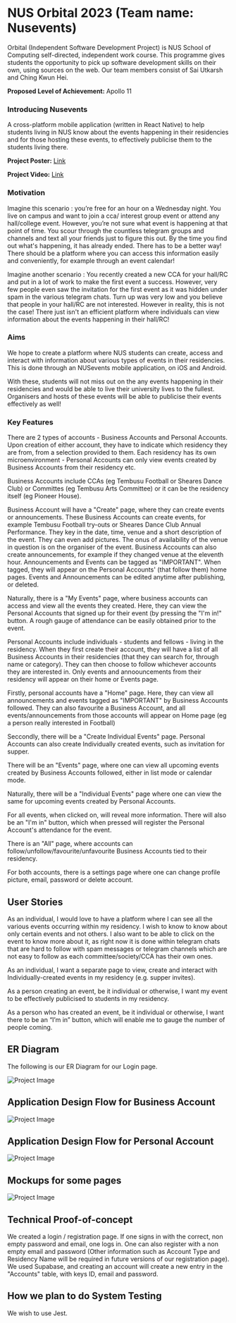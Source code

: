 # NUS Orbital 2023 (Team name: Nusevents)

Orbital (Independent Software Development Project) is NUS School of Computing self-directed, independent work course. This programme gives students the opportunity to pick up software development skills on their own, using sources on the web. Our team members consist of Sai Utkarsh and Ching Kwun Hei.

**Proposed Level of Achievement:** Apollo 11

### Introducing Nusevents

A cross-platform mobile application (written in React Native) to help students living in NUS know about the events happening in their residencies and for those hosting these events, to effectively publicise them to the students living there.

**Project Poster:** [Link](https://drive.google.com/file/d/1uf0L0nkCngMVNAtyOVDJ2y5U8o41NPp6/view?usp=share_link)

**Project Video:** [Link](https://drive.google.com/file/d/1BdvRTtV7tHqy5gbtoZjEcokNosib017p/view?usp=sharing)

### Motivation

Imagine this scenario : you’re free for an hour on a Wednesday night. You live on campus and want to join a cca/ interest group event or attend any hall/college event. However, you’re not sure what event is happening at that point of time. You scour through the countless telegram groups and channels and text all your friends just to figure this out. By the time you find out what's happening, it has already ended. There has to be a better way! There should be a platform where you can access this information easily and conveniently, for example through an event calendar!

Imagine another scenario : You recently created a new CCA for your hall/RC and put in a lot of work to make the first event a success. However, very few people even saw the invitation for the first event as it was hidden under spam in the various telegram chats. Turn up was very low and you believe that people in your hall/RC are not interested. However in reality, this is not the case! There just isn't an efficient platform where individuals can view information about the events happening in their hall/RC!


### Aims

We hope to create a platform where NUS students can create, access and interact with information about various types of events in their residencies. This is done through an NUSevents mobile application, on iOS and Android.

With these, students will not miss out on the any events happening in their residencies and would be able to live their university lives to the fullest. Organisers and hosts of these events will be able to publicise their events effectively as well!

### Key Features

There are 2 types of accounts - Business Accounts and Personal Accounts. Upon creation of either account, they have to indicate which residency they are from, from a selection provided to them. Each residency has its own microenvironment - Personal Accounts can only view events created by Business Accounts from their residency etc.

Business Accounts include CCAs (eg Tembusu Football or Sheares Dance Club) or Committes (eg Tembusu Arts Committee) or it can be the residency itself (eg Pioneer House).

Business Account will have a "Create" page, where they can create events or announcements.
These Business Accounts can create events, for example Tembusu Football try-outs or Sheares Dance Club Annual Performance. They key in the date, time, venue and a short description of the event. They can even add pictures. The onus of availability of the venue in question is on the organiser of the event. 
Business Accounts can also create announcements, for example if they changed venue at the eleventh hour. 
Announcements and Events can be tagged as "IMPORTANT". When tagged, they will appear on the Personal Accounts' (that follow them) home pages.
Events and Announcements can be edited anytime after publishing, or deleted.

Naturally, there is a "My Events" page, where business accounts can access and view all the events they created. 
Here, they can view the Personal Accounts that signed up for their event (by pressing the "I'm in!" button. A rough gauge of attendance can be easily obtained prior to the event.



Personal Accounts include individuals - students and fellows - living in the residency. When they first create their account, they will have a list of all Business Accounts in their residencies (that they can search for, through name or category). They can then choose to follow whichever accounts they are interested in. Only events and annoouncements from their residency will appear on their home or Events page.

Firstly, personal accounts have a "Home" page. Here, they can view all announcements and events tagged as "IMPORTANT" by Business Accounts followed. They can also favourite a Business Account, and all events/announcements from those accounts will appear on Home page (eg a person really interested in Football)

Seccondly, there will be a "Create Individual Events" page. Personal Accounts can also create Individually created events, such as invitation for supper. 

There will be an "Events" page, where one can view all upcoming events created by Business Accounts followed, either in list mode or calendar mode.

Naturally, there will be a "Individual Events" page where one can view the same for upcoming events created by Personal Accounts.

For all events, when clicked on, will reveal more information. There will also be an "I'm in" button, which when pressed will register the Personal Account's attendance for the event.

There is an "All" page, where accounts can follow/unfollow/favourite/unfavourite Business Accounts tied to their residency.

For both accounts, there is a settings page where one can change profile picture, email, password or delete account.



## User Stories

As an individual, I would love to have a platform where I can see all the various events occurring within my residency. I wish to know to know about only certain events and not others. I also want to be able to click on the event to know more about it, as right now it is done within telegram chats that are hard to follow with spam messages or telegram channels which are not easy to follow as each committee/society/CCA has their own ones. 

As an individual, I want a separate page to view, create and interact with Individually-created events in my residency (e.g. supper invites).

As a person creating an event, be it individual or otherwise, I want my event to be effectively publicised to students in my residency.

As a person who has created an event, be it individual or otherwise, I want there to be an “I’m in” button, which will enable me to gauge the number of people coming. 

## ER Diagram

The following is our ER Diagram for our Login page.

![Project Image](Screenshot%202023-05-27%20at%203.04.03%20PM.png)


## Application Design Flow for Business Account

![Project Image](Screenshot%202023-05-27%20at%206.19.18%20PM.png)

## Application Design Flow for Personal Account

![Project Image](Screenshot%202023-05-27%20at%206.19.53%20PM.png)


## Mockups for some pages

![Project Image](Screenshot%202023-05-28%20at%2011.33.33%20AM.png)

## Technical Proof-of-concept

We created a login / registration page. If one signs in with the correct, non empty password and email,
one logs in.
One can also register with a non empty email and password (Other information such as Account Type and Residency Name will be required in future
versions of our registration page). We used Supabase, and creating an account will create a new entry in the "Accounts" table, with keys ID, email and password.

## How we plan to do System Testing

We wish to use Jest.














